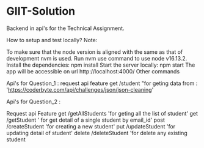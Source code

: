 # GIIT-Solution

Backend in api's for the Technical Assignment.

How to setup and test locally?
Note:

To make sure that the node version is aligned with the same as that of development nvm is used.
Run nvm use command to use node v16.13.2.
Install the dependencies: npm install
Start the server locally: npm start The app will be accessible on url http://localhost:4000/
Other commands

Api's for Question_1 :
request              api               feature
   get               /student        "for geting data from : 'https://coderbyte.com/api/challenges/json/json-cleaning'
               
               
Api's for Question_2 :

  Request             api              Feature
  get              /getAllStudents    'for geting all the list of student'
  get              /getStudent        ' for get detail of a single student by email_id'
  post             /createStudent     'for creating a new student'
  put              /updateStudent     'for updating detail of student'
  delete           /deleteStudent     'for delete any existing student
               
    
